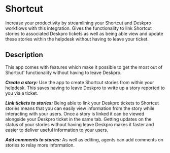 # Shortcut
Increase your productivity by streamlining your Shortcut and Deskpro workflows with this integration. Gives the functionality to link Shortcut stories to associated Deskpro tickets as well as being able view and update these stories within the helpdesk without having to leave your ticket.

## Description

This app comes with features which make it possible to get the most out of Shortcut' functionality without having to leave Deskpro.

***Create a story:*** Use the app to create Shortcut stories from within your helpdesk. This saves having to leave Deskpro to write up a story reported to you via a ticket.

***Link tickets to stories:*** Being able to link your Deskpro tickets to Shortcut stories means that you can easily view information from the story while interacting with your users. Once a story is linked it can be viewed alongside your Deskpro ticket in the same tab. Getting updates on the status of your stories without having leave Deskpro makes it faster and easier to deliver useful information to your users.

***Add comments to stories:*** As well as editing, agents can add comments on stories to relay more information.
